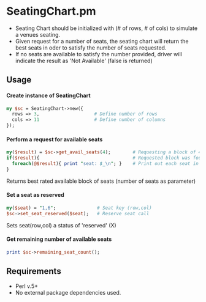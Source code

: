 # SeatingChart.pm
+ Seating Chart should be initialized with (# of rows, # of cols) to simulate a venues seating.
+ Given request for a number of seats, the seating chart will return the best seats in oder to satisfy the number of seats requested.
+ If no seats are available to satisfy the number provided, driver will indicate the result as 'Not Available' (false is returned)

## Usage
#### Create instance of SeatingChart
```perl
my $sc = SeatingChart->new({    
  rows => 3,                    # Define number of rows
  cols => 11                    # Define number of columns
});
```
#### Perform a request for available seats
```perl
my($result) = $sc->get_avail_seats(4);        # Requesting a block of 4 seats
if($result){                                  # Requested block was found
  foreach(@$result){ print "seat: $_\n"; }    # Print out each seat in returned block
}
```
Returns best rated available block of seats (number of seats as parameter)

#### Set a seat as reserved
```perl
my($seat) = "1,6";               # Seat key (row,col)
$sc->set_seat_reserved($seat);   # Reserve seat call
```
Sets seat(row,col) a status of 'reserved' (X)

#### Get remaining number of available seats
```perl
print $sc->remaining_seat_count();
```

## Requirements
+ Perl v.5+
+ No external package dependencies used.
